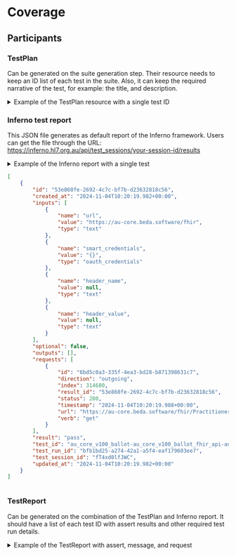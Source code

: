 # Coverage
## Participants
### TestPlan
Can be generated on the suite generation step. Their resource needs to keep an ID list of each test in the suite. Also, it can keep the required narrative of the test, for example: the title, and description.

<details>
<summary>
Example of the TestPlan resource with a single test ID
</summary>

```json
{
    "resourceType": "TestPlan",
    "id": "example",
    "extension": [
        {
            "url": "http://hl7.org/fhir/StructureDefinition/structuredefinition-wg",
            "valueCode": "fhir"
        }
    ],
    "status": "draft",
    "publisher": "HL7 International / FHIR Infrastructure",
    "testCase": [
        {
            "testRun": [
                {
                    "narrative": "(SHALL) Server returns valid results for Patient search by _id",
                    "script": {
                        "sourceReference": {
                            "reference": "TestScript/au_core_v100_ballot_patient__id_search_test"
                        }
                    }
                }
            ]
        }
    ]
}
```
</details>

### Inferno test report
This JSON file generates as default report of the Inferno framework. Users can get the file through the URL: https://inferno.hl7.org.au/api/test_sessions/your-session-id/results

<details>
<summary>Example of the Inferno report with a single test<summary>

```json
[
    {
        "id": "53e860fe-2692-4c7c-bf7b-d23632818c56",
        "created_at": "2024-11-04T10:20:19.982+00:00",
        "inputs": [
            {
                "name": "url",
                "value": "https://au-core.beda.software/fhir",
                "type": "text"
            },
            {
                "name": "smart_credentials",
                "value": "{}",
                "type": "oauth_credentials"
            },
            {
                "name": "header_name",
                "value": null,
                "type": "text"
            },
            {
                "name": "header_value",
                "value": null,
                "type": "text"
            }
        ],
        "optional": false,
        "outputs": [],
        "requests": [
            {
                "id": "6bd5c0a3-335f-4ea3-bd28-b871398631c7",
                "direction": "outgoing",
                "index": 314680,
                "result_id": "53e860fe-2692-4c7c-bf7b-d23632818c56",
                "status": 200,
                "timestamp": "2024-11-04T10:20:19.988+00:00",
                "url": "https://au-core.beda.software/fhir/Practitioner/practitioner-tc",
                "verb": "get"
            }
        ],
        "result": "pass",
        "test_id": "au_core_v100_ballot-au_core_v100_ballot_fhir_api-au_core_v100_ballot_practitioner_role-au_core_v100_ballot_practitioner_role_reference_resolution_test",
        "test_run_id": "bfb1bd25-a274-42a1-a5f4-eaf179603ee7",
        "test_session_id": "fT4xd0lfJWC",
        "updated_at": "2024-11-04T10:20:19.982+00:00"
    }
]
```
</details>

### TestReport
Can be generated on the combination of the TestPlan and Inferno report. It should have a list of each test ID with assert results and other required test run details.

<details>
<summary>
Example of the TestReport with assert, message, and request
</summary>

```json
{
  "resourceType": "TestReport",
  "name": "Inferno Test Report",
  "status": "completed",
  "testScript": "TestScript/au_core_v100_ballot",
  "result": "pass",
  "score": 0,
  "tester": "Inferno",
  "test": [
    {
      "id": "au_core_v100_ballot-au_core_v100_ballot_fhir_api-au_core_v100_ballot_practitioner_role-au_core_v100_ballot_practitioner_role_specialty_include_specialty_search_test",
      "action": [
        {
          "assert": {
            "detail": "run",
            "result": "pass"
          }
        },
        {
          "operation": {
            "result": "pass",
            "detail": "https://au-core.beda.software/fhir/PractitionerRole?_include=PractitionerRole:practitioner&specialty=394814009"
          }
        },
        {
          "operation": {
            "message": "Received resource type(s) Practitioner in search bundle, but only expected resource types PractitionerRole, OperationOutcome. This is unusual but allowed if the server believes additional resource types are relevant.",
            "detail": "info",
            "result": "pass"
          }
        }
      ]
    }
  ]
}
```
</details>